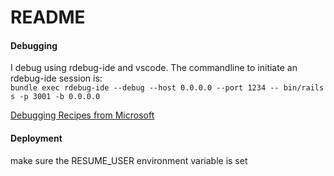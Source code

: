 # README

#### Debugging ####
I debug using rdebug-ide and vscode. The commandline to initiate an rdebug-ide session is:  
`bundle exec rdebug-ide --debug --host 0.0.0.0 --port 1234 -- bin/rails s -p 3001 -b 0.0.0.0`

[Debugging Recipes from Microsoft](https://github.com/microsoft/vscode-recipes/tree/master/debugging-Ruby-on-Rails)


#### Deployment ####

make sure the RESUME_USER environment variable is set
